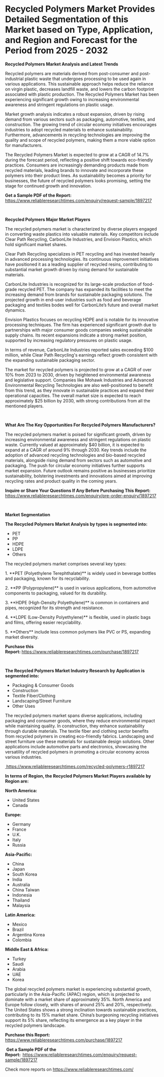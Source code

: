 <p><h1>Recycled Polymers Market Provides Detailed Segmentation of this Market based on Type, Application, and Region and Forecast for the Period from 2025 - 2032</h1></p><p><strong>Recycled Polymers Market Analysis and Latest Trends</strong></p>
<p><p>Recycled polymers are materials derived from post-consumer and post-industrial plastic waste that undergoes processing to be used again in various applications. This sustainable approach helps reduce the reliance on virgin plastic, decreases landfill waste, and lowers the carbon footprint associated with plastic production. The Recycled Polymers Market has been experiencing significant growth owing to increasing environmental awareness and stringent regulations on plastic usage.</p><p>Market growth analysis indicates a robust expansion, driven by rising demand from various sectors such as packaging, automotive, textiles, and construction. The growing trend of circular economy initiatives encourages industries to adopt recycled materials to enhance sustainability. Furthermore, advancements in recycling technologies are improving the quality and scope of recycled polymers, making them a more viable option for manufacturers.</p><p>The Recycled Polymers Market is expected to grow at a CAGR of 14.7% during the forecast period, reflecting a positive shift towards eco-friendly practices. Consumers are increasingly demanding products made from recycled materials, leading brands to innovate and incorporate these polymers into their product lines. As sustainability becomes a priority for businesses, the future of recycled polymers looks promising, setting the stage for continued growth and innovation.</p></p>
<p><strong>Get a Sample PDF of the Report:&nbsp;</strong> <a href="https://www.reliableresearchtimes.com/enquiry/request-sample/1897217?utm_campaign=2719&utm_medium=2&utm_source=Github&utm_content=ia&utm_term=02042025&utm_id=recycled-polymers">https://www.reliableresearchtimes.com/enquiry/request-sample/1897217</a></p>
<p>&nbsp;</p>
<p><strong>Recycled Polymers Major Market Players</strong></p>
<p><p>The recycled polymers market is characterized by diverse players engaged in converting waste plastics into valuable materials. Key competitors include Clear Path Recycling, CarbonLite Industries, and Envision Plastics, which hold significant market shares.</p><p>Clear Path Recycling specializes in PET recycling and has invested heavily in advanced processing technologies. Its continuous improvement initiatives have positioned it as a leading supplier of recycled resins, contributing to substantial market growth driven by rising demand for sustainable materials.</p><p>CarbonLite Industries is recognized for its large-scale production of food-grade recycled PET. The company has expanded its facilities to meet the increasing demand from brands for sustainable packaging solutions. The projected growth in end-user industries such as food and beverage packaging and textiles bodes well for CarbonLite’s future and overall market dynamics.</p><p>Envision Plastics focuses on recycling HDPE and is notable for its innovative processing techniques. The firm has experienced significant growth due to partnerships with major consumer goods companies seeking sustainable supply chains. Its recent expansions indicate a strong market position, supported by increasing regulatory pressures on plastic usage.</p><p>In terms of revenue, CarbonLite Industries reported sales exceeding $100 million, while Clear Path Recycling's earnings reflect growth consistent with the expanding sustainable packaging sector.</p><p>The market for recycled polymers is projected to grow at a CAGR of over 10% from 2023 to 2030, driven by heightened environmental awareness and legislative support. Companies like Mohawk Industries and Advanced Environmental Recycling Technologies are also well-positioned to benefit from this trend, as they innovate in sustainable practices and expand their operational capacities. The overall market size is expected to reach approximately $25 billion by 2030, with strong contributions from all the mentioned players.</p></p>
<p>&nbsp;</p>
<p><strong>What Are The Key Opportunities For Recycled Polymers Manufacturers?</strong></p>
<p><p>The recycled polymers market is poised for significant growth, driven by increasing environmental awareness and stringent regulations on plastic waste. Currently valued at approximately $40 billion, it is expected to expand at a CAGR of around 9% through 2030. Key trends include the adoption of advanced recycling technologies and bio-based recycled materials, alongside rising demand from sectors such as automotive and packaging. The push for circular economy initiatives further supports market expansion. Future outlook remains positive as businesses prioritize sustainability, bolstering investments and innovations aimed at improving recycling rates and product quality in the coming years.</p></p>
<p><strong>Inquire or Share Your Questions If Any Before Purchasing This Report:</strong> <a href="https://www.reliableresearchtimes.com/enquiry/pre-order-enquiry/1897217?utm_campaign=2719&utm_medium=2&utm_source=Github&utm_content=ia&utm_term=02042025&utm_id=recycled-polymers">https://www.reliableresearchtimes.com/enquiry/pre-order-enquiry/1897217</a></p>
<p>&nbsp;</p>
<p><strong>Market Segmentation</strong></p>
<p><strong>The Recycled Polymers Market Analysis by types is segmented into:</strong></p>
<p><ul><li>PET</li><li>PP</li><li>HDPE</li><li>LDPE</li><li>Others</li></ul></p>
<p><p>The recycled polymers market comprises several key types: </p><p>1. **PET (Polyethylene Terephthalate)** is widely used in beverage bottles and packaging, known for its recyclability. </p><p>2. **PP (Polypropylene)** is used in various applications, from automotive components to packaging, valued for its durability. </p><p>3. **HDPE (High-Density Polyethylene)** is common in containers and pipes, recognized for its strength and resistance. </p><p>4. **LDPE (Low-Density Polyethylene)** is flexible, used in plastic bags and films, offering easier recyclability. </p><p>5. **Others** include less common polymers like PVC or PS, expanding market diversity.</p></p>
<p><strong>Purchase this Report:&nbsp;</strong><a href="https://www.reliableresearchtimes.com/purchase/1897217?utm_campaign=2719&utm_medium=2&utm_source=Github&utm_content=ia&utm_term=02042025&utm_id=recycled-polymers">https://www.reliableresearchtimes.com/purchase/1897217</a></p>
<p>&nbsp;</p>
<p><strong>The Recycled Polymers Market Industry Research by Application is segmented into:</strong></p>
<p><ul><li>Packaging & Consumer Goods</li><li>Construction</li><li>Textile Fiber/Clothing</li><li>Landscaping/Street Furniture</li><li>Other Uses</li></ul></p>
<p><p>The recycled polymers market spans diverse applications, including packaging and consumer goods, where they reduce environmental impact while maintaining quality. In construction, they enhance sustainability through durable materials. The textile fiber and clothing sector benefits from recycled polymers in creating eco-friendly fabrics. Landscaping and street furniture use these materials for sustainable design solutions. Other applications include automotive parts and electronics, showcasing the versatility of recycled polymers in promoting a circular economy across various industries.</p></p>
<p><a href="https://www.reliableresearchtimes.com/recycled-polymers-r1897217?utm_campaign=2719&utm_medium=2&utm_source=Github&utm_content=ia&utm_term=02042025&utm_id=recycled-polymers">&nbsp;https://www.reliableresearchtimes.com/recycled-polymers-r1897217</a></p>
<p><strong>In terms of Region, the Recycled Polymers Market Players available by Region are:</strong></p>
<p>
    <p> <strong> North America: </strong>
        <ul>
            <li>United States</li>
            <li>Canada</li>
        </ul>
        </p> 
    <p> <strong> Europe: </strong>
        <ul>
            <li>Germany</li>
            <li>France</li>
            <li>U.K.</li>
            <li>Italy</li>
            <li>Russia</li>
        </ul>
        </p> 
    <p> <strong> Asia-Pacific: </strong>
        <ul>
            <li>China</li>
            <li>Japan</li>
            <li>South Korea</li>
            <li>India</li>
            <li>Australia</li>
            <li>China Taiwan</li>
            <li>Indonesia</li>
            <li>Thailand</li>
            <li>Malaysia</li>
        </ul>
        </p> 
    <p> <strong> Latin America: </strong>
        <ul>
            <li>Mexico</li>
            <li>Brazil</li>
            <li>Argentina Korea</li>
            <li>Colombia</li>
        </ul>
        </p> 
    <p> <strong> Middle East & Africa: </strong>
        <ul>
            <li>Turkey</li>
            <li>Saudi</li>
            <li>Arabia</li>
            <li>UAE</li>
            <li>Korea</li>
        </ul>
    </p>
    </p>
<p><p>The global recycled polymers market is experiencing substantial growth, particularly in the Asia-Pacific (APAC) region, which is projected to dominate with a market share of approximately 35%. North America and Europe follow closely, with shares of around 25% and 20%, respectively. The United States shows a strong inclination towards sustainable practices, contributing to its 15% market share. China’s burgeoning recycling initiatives support its 5% share, reflecting its emergence as a key player in the recycled polymers landscape.</p></p>
<p><strong>Purchase this Report: </strong><a href="https://www.reliableresearchtimes.com/purchase/1897217?utm_campaign=2719&utm_medium=2&utm_source=Github&utm_content=ia&utm_term=02042025&utm_id=recycled-polymers">https://www.reliableresearchtimes.com/purchase/1897217</a></p>
<p>&nbsp;<strong>Get a Sample PDF of the Report:&nbsp;&nbsp;</strong><a href="https://www.reliableresearchtimes.com/enquiry/request-sample/1897217?utm_campaign=2719&utm_medium=2&utm_source=Github&utm_content=ia&utm_term=02042025&utm_id=recycled-polymers">https://www.reliableresearchtimes.com/enquiry/request-sample/1897217</a></p>
<p><strong></strong></p>
<p>Check more reports on <a href="https://www.reliableresearchtimes.com/?utm_campaign=2719&utm_medium=2&utm_source=Github&utm_content=ia&utm_term=02042025&utm_id=recycled-polymers">https://www.reliableresearchtimes.com/</a></p>